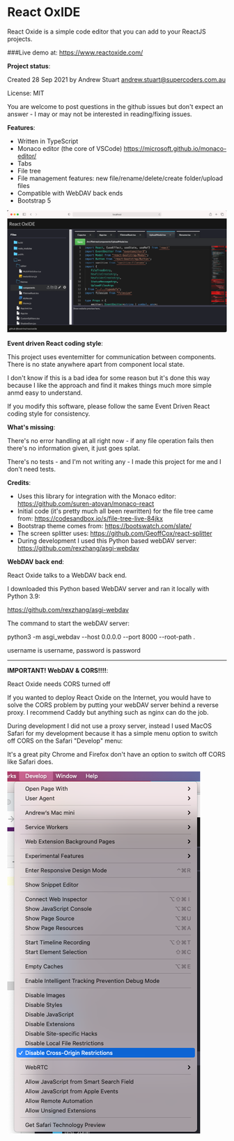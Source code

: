 # React OxIDE

React Oxide is a simple code editor that you can add to your ReactJS projects.

###Live demo at: https://www.reactoxide.com/

**Project status**:

Created 28 Sep 2021 by Andrew Stuart andrew.stuart@supercoders.com.au

License: MIT

You are welcome to post questions in the github issues but don't expect an answer - I may or may not be interested in reading/fixing issues.

**Features**:

- Written in TypeScript
- Monaco editor (the core of VSCode) https://microsoft.github.io/monaco-editor/
- Tabs
- File tree 
- File management features: new file/rename/delete/create folder/upload files
- Compatible with WebDAV back ends
- Bootstrap 5

![](screenshots/ReactOxideScreenshot1.png)

**Event driven React coding style**:

This project uses eventemitter for communication between components. There is no state anywhere apart from component local state.

I don't know if this is a bad idea for some reason but it's done this way because I like the approach and find it makes things much more simple anmd easy to understand.

If you modify this software, please follow the same Event Driven React coding style for consistency.

**What's missing**:

There's no error handling at all right now - if any file operation fails then there's no information given, it just goes splat.

There's no tests - and I'm not writing any - I made this project for me and I don't need tests.

**Credits**:

- Uses this library for integration with the Monaco editor: https://github.com/suren-atoyan/monaco-react
- Initial code (it's pretty much all been rewritten) for the file tree came from: https://codesandbox.io/s/file-tree-live-84jkx
- Bootstrap theme comes from: https://bootswatch.com/slate/
- The screen splitter uses: https://github.com/GeoffCox/react-splitter
- During development I used this Python based webDAV server: https://github.com/rexzhang/asgi-webdav

**WebDAV back end**:

React Oxide talks to a WebDAV back end.

I downloaded this Python based WebDAV server and ran it locally with Python 3.9:

https://github.com/rexzhang/asgi-webdav

The command to start the webDAV server:

python3 -m asgi_webdav --host 0.0.0.0 --port 8000 --root-path .

username is username, password is password

****
**IMPORTANT! WebDAV & CORS!!!!**:

React Oxide needs CORS turned off

If you wanted to deploy React Oxide on the Internet, you would have to solve the CORS problem by putting your webDAV server behind a reverse proxy.  I recommend Caddy but anything such as nginx can do the job.

During development I did not use a proxy server, instead I used MacOS Safari for my development because it has a simple menu option to switch off CORS on the Safari "Develop" menu:

It's a great pity Chrome and Firefox don't have an option to switch off CORS like Safari does.


![](screenshots/SafariDevelopMenu.png)





